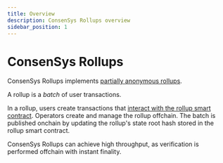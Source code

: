 ```yaml
---
title: Overview
description: ConsenSys Rollups overview
sidebar_position: 1
---
```


# ConsenSys Rollups

ConsenSys Rollups implements [partially anonymous rollups](Partially-Anonymous-Rollups.md).

A rollup is a _batch_ of user transactions.

In a rollup, users create transactions that [interact with the rollup smart contract](../../HowTo/Smart-Contracts.md). Operators create and manage the rollup offchain. The batch is published onchain by updating the rollup's state root hash stored in the rollup smart contract.

<!--
When configuring ConsenSys Rollups, you can set the [`rollup_type`](../../Reference/Configuration-File.md#rollup_type)
in the engine configuration file to one of the two types.

## Rollup advantages
-->

ConsenSys Rollups can achieve high throughput, as verification is performed offchain with instant finality.

<!--
Benefits of consensus-rollups over partially anonymous rollups include:

- Higher throughput (~10,000 transactions per second, versus partially anonymous rollups' ~2,000 transactions per second).
- No proof of correctness required.
- Simpler implementation.

Benefits of partially anonymous rollups over consensus-rollups include:

- Transaction anonymity between operators and the blockchain.
- No assumption of operators' honesty.
-->
